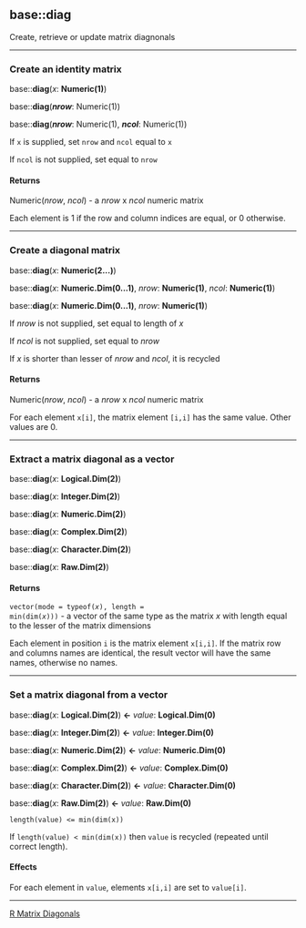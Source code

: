 ## base::diag

Create, retrieve or update matrix diagnonals

---
### Create an identity matrix

base::**diag**(*x*: **Numeric(1)**)

base::**diag**(***nrow***: Numeric(1))

base::**diag**(***nrow***: Numeric(1), ***ncol***: Numeric(1))

If `x` is supplied, set `nrow` and `ncol` equal to `x`

If `ncol` is not supplied, set equal to `nrow`

#### Returns
Numeric(*nrow*, *ncol*) - a *nrow* x *ncol* numeric matrix

Each element is 1 if the row and column indices are equal, or 0 otherwise.

---
### Create a diagonal matrix

base::**diag**(*x*: **Numeric(2...)**)

base::**diag**(*x*: **Numeric.Dim(0...1)**, *nrow*: **Numeric(1)**, *ncol*: **Numeric(1)**)

base::**diag**(*x*: **Numeric.Dim(0...1)**, *nrow*: **Numeric(1)**)

If *nrow* is not supplied, set equal to length of *x*

If *ncol* is not supplied, set equal to *nrow*

If *x* is shorter than lesser of *nrow* and *ncol*, it is recycled

#### Returns
Numeric(*nrow*, *ncol*) - a *nrow* x *ncol* numeric matrix

For each element `x[i]`, the matrix element `[i,i]` has the same value. Other values are 0.

---
### Extract a matrix diagonal as a vector

base::**diag**(*x*: **Logical.Dim(2)**)

base::**diag**(*x*: **Integer.Dim(2)**)

base::**diag**(*x*: **Numeric.Dim(2)**)

base::**diag**(*x*: **Complex.Dim(2)**)

base::**diag**(*x*: **Character.Dim(2)**)

base::**diag**(*x*: **Raw.Dim(2)**)

#### Returns
<code>vector(mode = typeof(*x*), length = min(dim(*x*)))</code> - a vector of the same type as the matrix *x* with length equal to the lesser of the matrix dimensions

Each element in position `i` is the matrix element `x[i,i]`. If the matrix row and columns names are identical, the result vector will have the same names, otherwise no names.

---
### Set a matrix diagonal from a vector

base::**diag**(*x*: **Logical.Dim(2)**) **<-** *value*: **Logical.Dim(0)**

base::**diag**(*x*: **Integer.Dim(2)**) **<-** *value*: **Integer.Dim(0)**

base::**diag**(*x*: **Numeric.Dim(2)**) **<-** *value*: **Numeric.Dim(0)**

base::**diag**(*x*: **Complex.Dim(2)**) **<-** *value*: **Complex.Dim(0)**

base::**diag**(*x*: **Character.Dim(2)**) **<-** *value*: **Character.Dim(0)**

base::**diag**(*x*: **Raw.Dim(2)**) **<-** *value*: **Raw.Dim(0)**

`length(value) <= min(dim(x))`

If `length(value) < min(dim(x))` then `value` is recycled (repeated until correct length).

#### Effects

For each element in `value`, elements `x[i,i]` are set to `value[i]`.

---

[R Matrix Diagonals](http://stat.ethz.ch/R-manual/R-devel/library/base/html/diag.html)
